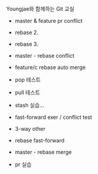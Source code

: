 Youngjae와 함께하는 Git 교실
- master & feature pr conflict
- rebase 2.
- rebase 3.

- master - rebase conflict
- feature/c rebase auto merge

- pop 테스트
- pull 테스트
- stash 실습...





- fast-forward exer / conflict test
- 3-way other

- rebase fast-forward

- master - rebase merge

- pr 실습
